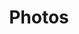 ---
layout: list
title: Photos
slug: photos
menu: true
order: 1
description: >
  This is a default Photo page which is under test.
---